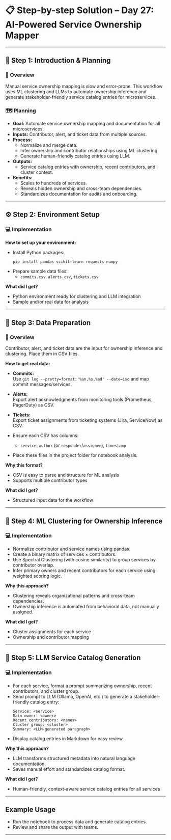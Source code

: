 # 📋 Step-by-step Solution – Day 27: AI-Powered Service Ownership Mapper

---

## 📝 Step 1: Introduction & Planning

### 🎯 Overview
Manual service ownership mapping is slow and error-prone. This workflow uses ML clustering and LLMs to automate ownership inference and generate stakeholder-friendly service catalog entries for microservices.

### 🗺️ Planning
- **Goal:** Automate service ownership mapping and documentation for all microservices.
- **Inputs:** Contributor, alert, and ticket data from multiple sources.
- **Process:** 
  - Normalize and merge data.
  - Infer ownership and contributor relationships using ML clustering.
  - Generate human-friendly catalog entries using LLM.
- **Outputs:** 
  - Service catalog entries with ownership, recent contributors, and cluster context.
- **Benefits:** 
  - Scales to hundreds of services.
  - Reveals hidden ownership and cross-team dependencies.
  - Standardizes documentation for audits and onboarding.

---

## ⚙️ Step 2: Environment Setup

### 💻 Implementation

**How to set up your environment:**
- Install Python packages:
  ```bash
  pip install pandas scikit-learn requests numpy
  ```
- Prepare sample data files:
  - `commits.csv`, `alerts.csv`, `tickets.csv`

**What did I get?**
- Python environment ready for clustering and LLM integration
- Sample and/or real data for analysis

---

## 📄 Step 3: Data Preparation

### 🎯 Overview
Contributor, alert, and ticket data are the input for ownership inference and clustering. Place them in CSV files.

**How to get real data:**
- **Commits:**  
  Use `git log --pretty=format:'%an,%s,%ad' --date=iso` and map commit messages/services.
- **Alerts:**  
  Export alert acknowledgments from monitoring tools (Prometheus, PagerDuty) as CSV.
- **Tickets:**  
  Export ticket assignments from ticketing systems (Jira, ServiceNow) as CSV.

- Ensure each CSV has columns:  
  - `service`, `author` (or `responder`/`assignee`), `timestamp`

- Place these files in the project folder for notebook analysis.

**Why this format?**
- CSV is easy to parse and structure for ML analysis
- Supports multiple contributor types

**What did I get?**
- Structured input data for the workflow

---

## 🤖 Step 4: ML Clustering for Ownership Inference

### 💻 Implementation

- Normalize contributor and service names using pandas.
- Create a binary matrix of services × contributors.
- Use Spectral Clustering (with cosine similarity) to group services by contributor overlap.
- Infer primary owners and recent contributors for each service using weighted scoring logic.

**Why this approach?**
- Clustering reveals organizational patterns and cross-team dependencies.
- Ownership inference is automated from behavioral data, not manually assigned.

**What did I get?**
- Cluster assignments for each service
- Ownership and contributor mapping

---

## 🧠 Step 5: LLM Service Catalog Generation

### 💻 Implementation

- For each service, format a prompt summarizing ownership, recent contributors, and cluster group.
- Send prompt to LLM (Ollama, OpenAI, etc.) to generate a stakeholder-friendly catalog entry:
  ```
  Service: <service>
  Main owner: <owner>
  Recent contributors: <names>
  Cluster group: <cluster>
  Summary: <LLM-generated paragraph>
  ```
- Display catalog entries in Markdown for easy review.

**Why this approach?**
- LLM transforms structured metadata into natural language documentation.
- Saves manual effort and standardizes catalog format.

**What did I get?**
- Human-friendly, context-aware service catalog entries for all services

---

## Example Usage

- Run the notebook to process data and generate catalog entries.
- Review and share the output with teams.

---
